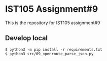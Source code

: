 # IST105 Assignment#9
This is the repository for IST105 assignment#9

## Develop local

```
$ python3 -m pip install -r requirements.txt
$ python3 src/09_openroute_parse_json.py
```
